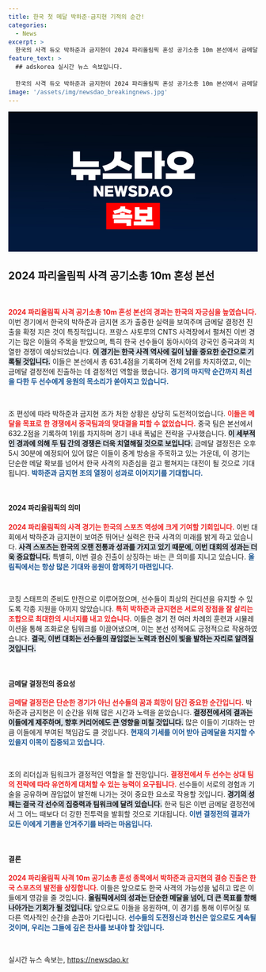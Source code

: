 ```yaml
---
title: 한국 첫 메달 박하준·금지현 기적의 순간!
categories:
  - News
excerpt: >
  한국의 사격 듀오 박하준과 금지현이 2024 파리올림픽 혼성 공기소총 10m 본선에서 금메달 결정전에 진출! 금메달을 향한 이들의 열정을 함께 응원하세요!
feature_text: >
  ## adskorea 실시간 뉴스 속보입니다.

  한국의 사격 듀오 박하준과 금지현이 2024 파리올림픽 혼성 공기소총 10m 본선에서 금메달 결정전에 진출! 금메달을 향한 이들의 열정을 함께 응원하세요!
image: '/assets/img/newsdao_breakingnews.jpg'
---
```


<p><img src="/assets/img/newsdao_breakingnews.jpg" alt="adskorea 속보" /></p>

<h2 data-ke-size="size26">2024 파리올림픽 사격 공기소총 10m 혼성 본선</h2>

<p data-ke-size="size16">&nbsp;</p>

<p><b><span style="color: #ee2323;">2024 파리올림픽 사격 공기소총 10m 혼성 본선의 경과는 한국의 자긍심을 높였습니다.</span></b> 이번 경기에서 한국의 박하준과 금지현 조가 출중한 실력을 보여주며 금메달 결정전 진출을 확정 지은 것이 특징적입니다. 프랑스 샤토루의 CNTS 사격장에서 펼쳐진 이번 경기는 많은 이들의 주목을 받았으며, 특히 한국 선수들이 동아시아의 강국인 중국과의 치열한 경쟁이 예상되었습니다. <b><span style="background-color: #21538527;">이 경기는 한국 사격 역사에 길이 남을 중요한 순간으로 기록될 것입니다.</span></b> 이들은 본선에서 총 631.4점을 기록하며 전체 2위를 차지하였고, 이는 금메달 결정전에 진출하는 데 결정적인 역할을 했습니다. <b><span style="color: #1a5490;">경기의 마지막 순간까지 최선을 다한 두 선수에게 응원의 목소리가 쏟아지고 있습니다.</span></b></p>

<p data-ke-size="size16">&nbsp;</p>

<p>조 편성에 따라 박하준과 금지현 조가 처한 상황은 상당히 도전적이었습니다. <b><span style="color: #ee2323;">이들은 메달을 목표로 한 경쟁에서 중국팀과의 맞대결을 피할 수 없었습니다.</span></b> 중국 팀은 본선에서 632.2점을 기록하여 1위를 차지하며 경기 내내 폭넓은 전략을 구사했습니다. <b><span style="background-color: #21538527;">이 세부적인 경과에 의해 두 팀 간의 경쟁은 더욱 치열해질 것으로 보입니다.</span></b> 금메달 결정전은 오후 5시 30분에 예정되어 있어 많은 이들이 중계 방송을 주목하고 있는 가운데, 이 경기는 단순한 메달 확보를 넘어서 한국 사격의 자존심을 걸고 펼쳐지는 대전이 될 것으로 기대됩니다. <b><span style="color: #1a5490;">박하준과 금지현 조의 열정이 성과로 이어지기를 기대합니다.</span></b></p>

<p data-ke-size="size16">&nbsp;</p>

<h4>2024 파리올림픽의 의미</h4>

<p><b><span style="color: #ee2323;">2024 파리올림픽의 사격 경기는 한국의 스포츠 역성에 크게 기여할 기회입니다.</span></b> 이번 대회에서 박하준과 금지현이 보여준 뛰어난 실력은 한국 사격의 미래를 밝게 하고 있습니다. <b><span style="background-color: #21538527;">사격 스포츠는 한국의 오랜 전통과 성과를 가지고 있기 때문에, 이번 대회의 성과는 더욱 중요합니다.</span></b> 특별히, 이번 결승 진출이 상징하는 바는 큰 의미를 지니고 있습니다. <b><span style="color: #1a5490;">올림픽에서는 항상 많은 기대와 응원이 함께하기 마련입니다.</span></b></p>

<p data-ke-size="size16">&nbsp;</p>

<p>코칭 스태프의 준비도 만전으로 이루어졌으며, 선수들이 최상의 컨디션을 유지할 수 있도록 각종 지원을 아끼지 않았습니다. <b><span style="color: #ee2323;">특히 박하준과 금지현은 서로의 장점을 잘 살리는 조합으로 최대한의 시너지를 내고 있습니다.</span></b> 이들은 경기 전 여러 차례의 훈련과 시뮬레이션을 통해 조화로운 팀워크를 이끌어냈으며, 이는 본선 성적에도 긍정적으로 작용하였습니다. <b><span style="background-color: #21538527;">결국, 이번 대회는 선수들의 끊임없는 노력과 헌신이 빛을 발하는 자리로 알려질 것입니다.</span></b></p>

<p data-ke-size="size16">&nbsp;</p>

<h4>금메달 결정전의 중요성</h4>

<p><b><span style="color: #ee2323;">금메달 결정전은 단순한 경기가 아닌 선수들의 꿈과 희망이 담긴 중요한 순간입니다.</span></b> 박하준과 금지현은 이 순간을 위해 많은 시간과 노력을 쏟았습니다. <b><span style="background-color: #21538527;">결정전에서의 결과는 이들에게 제주하며, 향후 커리어에도 큰 영향을 미칠 것입니다.</span></b> 많은 이들이 기대하는 만큼 이들에게 부여된 책임감도 클 것입니다. <b><span style="color: #1a5490;">현재의 기세를 이어 받아 금메달을 차지할 수 있을지 이목이 집중되고 있습니다.</span></b></p>

<p data-ke-size="size16">&nbsp;</p>

<p>조의 리더십과 팀워크가 결정적인 역할을 할 전망입니다. <b><span style="color: #ee2323;">결정전에서 두 선수는 상대 팀의 전략에 따라 유연하게 대처할 수 있는 능력이 요구됩니다.</span></b> 선수들이 서로의 경험과 기술을 공유하며 끊임없이 발전해 나가는 것이 중요한 요소로 작용할 것입니다. <b><span style="background-color: #21538527;">경기의 성패는 결국 각 선수의 집중력과 팀워크에 달려 있습니다.</span></b> 한국 팀은 이번 금메달 결정전에서 그 어느 때보다 더 강한 전투력을 발휘할 것으로 기대됩니다. <b><span style="color: #1a5490;">이번 결정전의 결과가 모든 이에게 기쁨을 안겨주기를 바라는 마음입니다.</span></b></p>

<p data-ke-size="size16">&nbsp;</p>

<h4>결론</h4>

<p><b><span style="color: #ee2323;">2024 파리올림픽 사격 10m 공기소총 혼성 종목에서 박하준과 금지현의 결승 진출은 한국 스포츠의 발전을 상징합니다.</span></b> 이들은 앞으로도 한국 사격의 가능성을 넓히고 많은 이들에게 영감을 줄 것입니다. <b><span style="background-color: #21538527;">올림픽에서의 성과는 단순한 메달을 넘어, 더 큰 목표를 향해 나아가는 기회가 될 것입니다.</span></b> 앞으로도 이들을 응원하며, 이 경기를 통해 이루어질 또 다른 역사적인 순간을 손꼽아 기다립니다. <b><span style="color: #1a5490;">선수들의 도전정신과 헌신은 앞으로도 계속될 것이며, 우리는 그들에 깊은 찬사를 보내야 할 것입니다.</span></b> </p>

<p data-ke-size="size16">&nbsp;</p>
실시간 뉴스 속보는, <a href="https://newsdao.kr" rel="dofollow">https://newsdao.kr</a>


